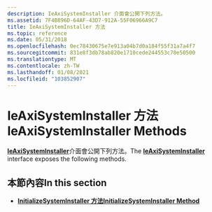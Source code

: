 ```yaml
---
description: IeAxiSystemInstaller 介面會公開下列方法。
ms.assetid: 7F4B896D-64AF-43D7-912A-55F06966A9C7
title: IeAxiSystemInstaller 方法
ms.topic: reference
ms.date: 05/31/2018
ms.openlocfilehash: 0ec78430675e7e913a04b7d0a184f55f31a7a4f7
ms.sourcegitcommit: 831e8f3db78ab820e1710cede244553c70e50500
ms.translationtype: MT
ms.contentlocale: zh-TW
ms.lasthandoff: 01/08/2021
ms.locfileid: "103852907"
---
```

# <a name="ieaxisysteminstaller-methods"></a><span data-ttu-id="1a89c-103">IeAxiSystemInstaller 方法</span><span class="sxs-lookup"><span data-stu-id="1a89c-103">IeAxiSystemInstaller Methods</span></span>

<span data-ttu-id="1a89c-104">[**IeAxiSystemInstaller**](ieaxisysteminstaller.md)介面會公開下列方法。</span><span class="sxs-lookup"><span data-stu-id="1a89c-104">The [**IeAxiSystemInstaller**](ieaxisysteminstaller.md) interface exposes the following methods.</span></span>

## <a name="in-this-section"></a><span data-ttu-id="1a89c-105">本節內容</span><span class="sxs-lookup"><span data-stu-id="1a89c-105">In this section</span></span>

-   [<span data-ttu-id="1a89c-106">**InitializeSystemInstaller 方法**</span><span class="sxs-lookup"><span data-stu-id="1a89c-106">**InitializeSystemInstaller Method**</span></span>](ieaxisysteminstaller-initializesysteminstaller.md)

 

 



